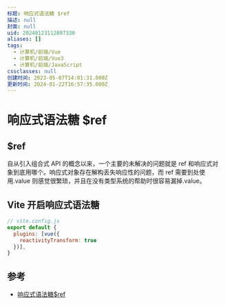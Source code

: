 ```yaml
---
标题: 响应式语法糖 $ref
描述: null
封面: null
uid: 20240123112807330
aliases: []
tags:
  - 计算机/前端/Vue
  - 计算机/前端/Vue3
  - 计算机/前端/JavaScript
cssclasses: null
创建时间: 2023-05-07T14:01:31.000Z
更新时间: 2024-01-22T16:57:35.000Z
---
```


# 响应式语法糖 $ref

## $ref

自从引入组合式 API 的概念以来，一个主要的未解决的问题就是 ref 和响应式对象到底用哪个。响应式对象存在解构丢失响应性的问题，而 ref 需要到处使用.value 则感觉很繁琐，并且在没有类型系统的帮助时很容易漏掉.value。

## Vite 开启响应式语法糖

  ```js
  // vite.config.js
  export default {
    plugins: [vue({
      reactivityTransform: true
    })],
  }
  ```

## 参考

- [响应式语法糖$ref](https://cn.vuejs.org/guide/extras/reactivity-transform.html#refs-vs-reactive-variables)
